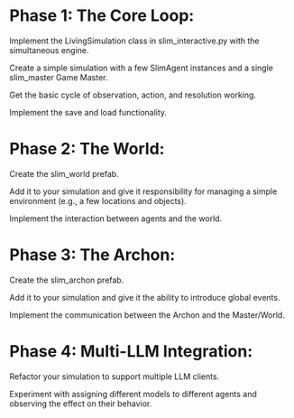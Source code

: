 # Phase 1: The Core Loop:

Implement the LivingSimulation class in slim_interactive.py with the simultaneous engine.

Create a simple simulation with a few SlimAgent instances and a single slim_master Game Master.

Get the basic cycle of observation, action, and resolution working.

Implement the save and load functionality.

# Phase 2: The World:

Create the slim_world prefab.

Add it to your simulation and give it responsibility for managing a simple environment (e.g., a few locations and objects).

Implement the interaction between agents and the world.

# Phase 3: The Archon:

Create the slim_archon prefab.

Add it to your simulation and give it the ability to introduce global events.

Implement the communication between the Archon and the Master/World.

# Phase 4: Multi-LLM Integration:

Refactor your simulation to support multiple LLM clients.

Experiment with assigning different models to different agents and observing the effect on their behavior.

